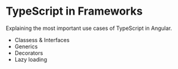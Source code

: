 # TypeScript in Frameworks

Explaining the most important use cases of TypeScript in Angular.

* Classess & Interfaces
* Generics
* Decorators
* Lazy loading